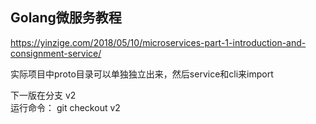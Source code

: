 ## Golang微服务教程
https://yinzige.com/2018/05/10/microservices-part-1-introduction-and-consignment-service/

实际项目中proto目录可以单独独立出来，然后service和cli来import

下一版在分支 v2  
   运行命令： git checkout v2 


